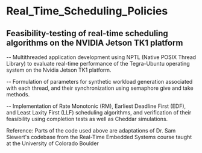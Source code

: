 # Real_Time_Scheduling_Policies

Feasibility-testing of real-time scheduling algorithms on the NVIDIA Jetson TK1 platform
----------------------------------------------------------------------------------------
-- Multithreaded application development using NPTL (Native POSIX Thread Library) to evaluate real-time performance of the Tegra-Ubuntu operating system on the Nvidia Jetson TK1 platform.

-- Formulation of parameters for synthetic workload generation associated with each thread, and their synchronization using semaphore give and take methods.

-- Implementation of Rate Monotonic (RM), Earliest Deadline First (EDF), and Least Laxity First (LLF) scheduling algorithms, and verification of their feasibility using completion tests as well as Cheddar simulations.

Reference: Parts of the code used above are adaptations of Dr. Sam Siewert's codebase from the Real-Time Embedded Systems course taught at the University of Colorado Boulder
